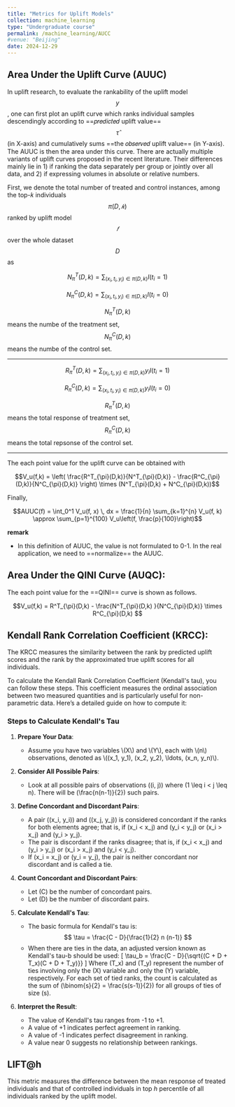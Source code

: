 ```yaml
---
title: "Metrics for Uplift Models"
collection: machine_learning
type: "Undergraduate course"
permalink: /machine_learning/AUCC
#venue: "Beijing"
date: 2024-12-29
---
```




## Area Under the Uplift Curve (AUUC)

In uplift research, to evaluate the rankability of the uplift model $$y$$, one can first plot an uplift curve which ranks individual samples descendingly according to ==𝑝𝑟𝑒𝑑𝑖𝑐𝑡𝑒𝑑 uplift value==  $$\hat{\tau}$$ (in X-axis) and cumulatively sums ==the 𝑜𝑏𝑠𝑒𝑟𝑣𝑒𝑑 uplift value== (in Y-axis). The AUUC is then the area under this curve. There are actually multiple variants of uplift curves proposed in the recent literature. Their differences mainly lie in 1) if ranking the data separately per group or jointly over all data, and 2) if expressing volumes in absolute or relative numbers.



First, we denote the total number of treated and control instances, among the top-𝑘 individuals $${\pi}(D,𝑘)$$ ranked by uplift model $$𝑓$$ over the whole dataset $$D$$ as


$$N_{\pi}^{T}(D, k) = \sum_{(x_i, t_i, y_i) \in \pi(D, k)} I(t_i = 1)$$

$$N_{\pi}^{C}(D, k) = \sum_{(x_i, t_i, y_i) \in \pi(D, k)} I(t_i = 0)$$

$$N_{\pi}^{T}(D, k)$$ means the numbe of the treatment set, $$N_{\pi}^{C}(D, k)$$ means the numbe of  the control set. 

-------

$$R^T_{\pi}(D,k) = \sum_{(x_i,t_i,y_i) \in \pi(D,k)} y_i I(t_i = 1)$$

$$R^C_{\pi}(D,k) = \sum_{(x_i,t_i,y_i) \in \pi(D,k)} y_i I(t_i = 0)$$

$$R_{\pi}^{T}(D, k)$$ means the total response of treatment set, $$R_{\pi}^{C}(D, k)$$ means the total repsonse of the control set. 

-------------

The each point value for the uplift curve can be obtained with

$$V_u(f,k) = \left( \frac{R^T_{\pi}(D,k)}{N^T_{\pi}(D,k)} - \frac{R^C_{\pi}(D,k)}{N^C_{\pi}(D,k)} \right) \times (N^T_{\pi}(D,k) + N^C_{\pi}(D,k))$$

Finally, 

$$AUUC(f) = \int_0^1 V_u(f, x) \, dx = \frac{1}{n} \sum_{k=1}^{n} V_u(f, k) \approx \sum_{p=1}^{100} V_u\left(f, \frac{p}{100}\right)$$

**remark** 

-  In this definition of AUUC, the value is not formulated to 0-1.   In the real application, we need to ==normalize== the AUUC.

## Area Under the QINI Curve (AUQC):

The each point value for the ==QINI== curve is shown as follows.

$$V_u(f,k) = R^T_{\pi}(D,k) - \frac{N^T_{\pi}(D,k) }{N^C_{\pi}(D,k)} \times R^C_{\pi}(D,k) $$



## Kendall Rank Correlation Coefficient (KRCC): 

The KRCC measures the similarity between the rank by predicted uplift scores and the rank by the approximated true uplift scores for all individuals. 





To calculate the Kendall Rank Correlation Coefficient (Kendall's tau), you can follow these steps. This coefficient measures the ordinal association between two measured quantities and is particularly useful for non-parametric data. Here’s a detailed guide on how to compute it:

### Steps to Calculate Kendall's Tau

1. **Prepare Your Data**:
   - Assume you have two variables \\(X\\) and \\(Y\\), each with \\(n\\) observations, denoted as \\((x_1, y_1), (x_2, y_2), \ldots, (x_n, y_n)\\).

2. **Consider All Possible Pairs**:
   - Look at all possible pairs of observations \((i, j)\) where \(1 \leq i < j \leq n\). There will be \(\frac{n(n-1)}{2}\) such pairs.

3. **Define Concordant and Discordant Pairs**:
   - A pair \((x_i, y_i)\) and \((x_j, y_j)\) is considered concordant if the ranks for both elements agree; that is, if \(x_i < x_j\) and \(y_i < y_j\) or \(x_i > x_j\) and \(y_i > y_j\).
   - The pair is discordant if the ranks disagree; that is, if \(x_i < x_j\) and \(y_i > y_j\) or \(x_i > x_j\) and \(y_i < y_j\).
   - If \(x_i = x_j\) or \(y_i = y_j\), the pair is neither concordant nor discordant and is called a tie.

4. **Count Concordant and Discordant Pairs**:
   - Let \(C\) be the number of concordant pairs.
   - Let \(D\) be the number of discordant pairs.

5. **Calculate Kendall's Tau**:
   - The basic formula for Kendall's tau is:
     $$ \tau = \frac{C - D}{\frac{1}{2} n (n-1)} $$
   - When there are ties in the data, an adjusted version known as Kendall's tau-b should be used:
     \[
     \tau_b = \frac{C - D}{\sqrt{(C + D + T_x)(C + D + T_y)}}
     \]
     Where \(T_x\) and \(T_y\) represent the number of ties involving only the \(X\) variable and only the \(Y\) variable, respectively. For each set of tied ranks, the count is calculated as the sum of \(\binom{s}{2} = \frac{s(s-1)}{2}\) for all groups of ties of size \(s\).

6. **Interpret the Result**:
   - The value of Kendall's tau ranges from -1 to +1.
   - A value of +1 indicates perfect agreement in ranking.
   - A value of -1 indicates perfect disagreement in ranking.
   - A value near 0 suggests no relationship between rankings.



## LIFT@h

This metric measures the difference between the mean response of treated individuals and that of controlled individuals in top $h$ percentile of all individuals ranked by the uplift model.



